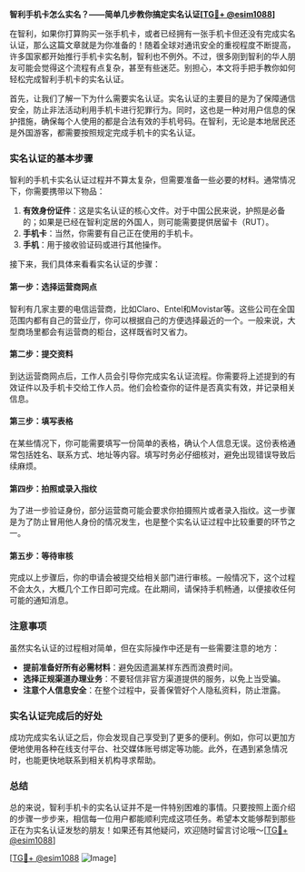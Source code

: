 **智利手机卡怎么实名？——简单几步教你搞定实名认证[[TG💪+ @esim1088](https://t.me/s/esim1088)]**

在智利，如果你打算购买一张手机卡，或者已经拥有一张手机卡但还没有完成实名认证，那么这篇文章就是为你准备的！随着全球对通讯安全的重视程度不断提高，许多国家都开始推行手机卡实名制，智利也不例外。不过，很多刚到智利的华人朋友可能会觉得这个流程有点复杂，甚至有些迷茫。别担心，本文将手把手教你如何轻松完成智利手机卡的实名认证。

首先，让我们了解一下为什么需要实名认证。实名认证的主要目的是为了保障通信安全，防止非法活动利用手机卡进行犯罪行为。同时，这也是一种对用户信息的保护措施，确保每个人使用的都是合法有效的手机号码。在智利，无论是本地居民还是外国游客，都需要按照规定完成手机卡的实名认证。

### 实名认证的基本步骤

智利的手机卡实名认证过程并不算太复杂，但需要准备一些必要的材料。通常情况下，你需要携带以下物品：

1. **有效身份证件**：这是实名认证的核心文件。对于中国公民来说，护照是必备的；如果是已经在智利定居的外国人，则可能需要提供居留卡（RUT）。
2. **手机卡**：当然，你需要有自己正在使用的手机卡。
3. **手机**：用于接收验证码或进行其他操作。

接下来，我们具体来看看实名认证的步骤：

#### 第一步：选择运营商网点

智利有几家主要的电信运营商，比如Claro、Entel和Movistar等。这些公司在全国范围内都有自己的营业厅，你可以根据自己的方便选择最近的一个。一般来说，大型商场里都会有运营商的柜台，这样既省时又省力。

#### 第二步：提交资料

到达运营商网点后，工作人员会引导你完成实名认证流程。你需要将上述提到的有效证件以及手机卡交给工作人员。他们会检查你的证件是否真实有效，并记录相关信息。

#### 第三步：填写表格

在某些情况下，你可能需要填写一份简单的表格，确认个人信息无误。这份表格通常包括姓名、联系方式、地址等内容。填写时务必仔细核对，避免出现错误导致后续麻烦。

#### 第四步：拍照或录入指纹

为了进一步验证身份，部分运营商可能会要求你拍摄照片或者录入指纹。这一步骤是为了防止冒用他人身份的情况发生，也是整个实名认证过程中比较重要的环节之一。

#### 第五步：等待审核

完成以上步骤后，你的申请会被提交给相关部门进行审核。一般情况下，这个过程不会太久，大概几个工作日即可完成。在此期间，请保持手机畅通，以便接收任何可能的通知消息。

### 注意事项

虽然实名认证的过程相对简单，但在实际操作中还是有一些需要注意的地方：

- **提前准备好所有必需材料**：避免因遗漏某样东西而浪费时间。
- **选择正规渠道办理业务**：不要轻信非官方渠道提供的服务，以免上当受骗。
- **注意个人信息安全**：在整个过程中，妥善保管好个人隐私资料，防止泄露。

### 实名认证完成后的好处

成功完成实名认证之后，你会发现自己享受到了更多的便利。例如，你可以更加方便地使用各种在线支付平台、社交媒体账号绑定等功能。此外，在遇到紧急情况时，也能更快地联系到相关机构寻求帮助。

### 总结

总的来说，智利手机卡的实名认证并不是一件特别困难的事情。只要按照上面介绍的步骤一步步来，相信每一位用户都能顺利完成这项任务。希望本文能够帮到那些正在为实名认证发愁的朋友！如果还有其他疑问，欢迎随时留言讨论哦～[[TG💪+ @esim1088](https://t.me/s/esim1088)]

[[TG💪+ @esim1088](https://t.me/s/esim1088) ![Image](https://i.postimg.cc/4NQfJmqS/Snipaste-2025-05-13-00-14-12.png)]